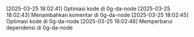 [2025-03-25 18:02:41] Optimasi kode di 0g-da-node
[2025-03-25 18:02:43] Menambahkan komentar di 0g-da-node
[2025-03-25 18:02:45] Optimasi kode di 0g-da-node
[2025-03-25 18:02:48] Memperbarui dependensi di 0g-da-node
